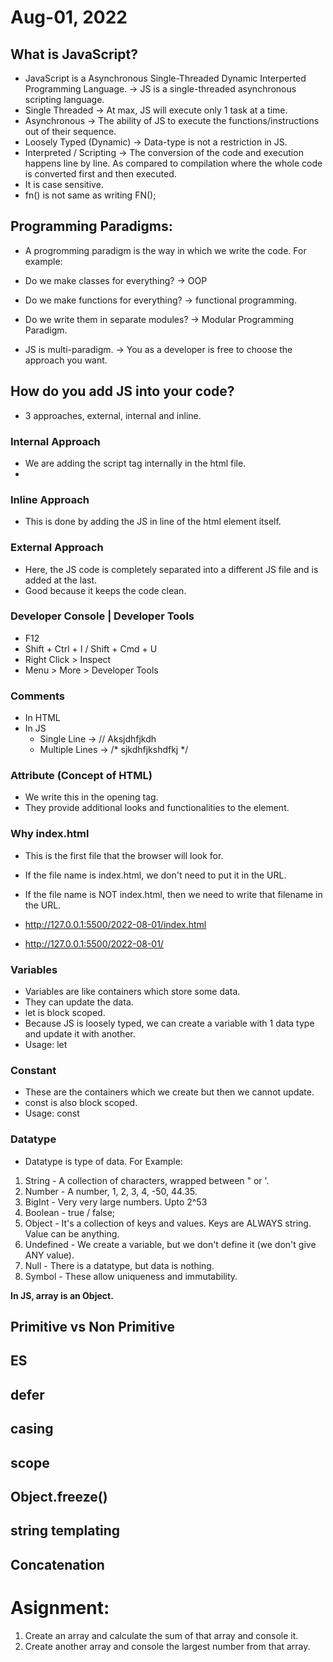 # Aug-01, 2022

## What is JavaScript?
- JavaScript is a Asynchronous Single-Threaded Dynamic Interperted Programming Language.
-> JS is a single-threaded asynchronous scripting language.
- Single Threaded -> At max, JS will execute only 1 task at a time.
- Asynchronous -> The ability of JS to execute the functions/instructions out of their sequence.
- Loosely Typed (Dynamic) -> Data-type is not a restriction in JS.
- Interpreted / Scripting -> The conversion of the code and execution happens line by line. As compared to compilation where the whole code is converted first and then executed.
- It is case sensitive.
- fn() is not same as writing FN();

## Programming Paradigms:
- A progromming paradigm is the way in which we write the code.
For example:
- Do we make classes for everything? -> OOP
- Do we make functions for everything? -> functional programming.
- Do we write them in separate modules? -> Modular Programming Paradigm.

- JS is multi-paradigm. -> You as a developer is free to choose the approach you want.

## How do you add JS into your code?
- 3 approaches, external, internal and inline.

### Internal Approach
- We are adding the script tag internally in the html file.
- <script></script>

### Inline Approach
- This is done by adding the JS in line of the html element itself.

### External Approach
- Here, the JS code is completely separated into a different JS file and is added at the last.
- Good because it keeps the code clean.

### Developer Console | Developer Tools
- F12
- Shift + Ctrl + I / Shift + Cmd + U
- Right Click > Inspect
- Menu > More > Developer Tools

### Comments
- In HTML <!-- -->
- In JS
  - Single Line    -> // Aksjdhfjkdh
  - Multiple Lines -> /* sjkdhfjkshdfkj */

### Attribute (Concept of HTML)
- We write this in the opening tag.
- They provide additional looks and functionalities to the element.

### Why index.html
- This is the first file that the browser will look for.
- If the file name is index.html, we don't need to put it in the URL.
- If the file name is NOT index.html, then we need to write that filename in the URL.

- http://127.0.0.1:5500/2022-08-01/index.html
- http://127.0.0.1:5500/2022-08-01/


### Variables
- Variables are like containers which store some data.
- They can update the data.
- let is block scoped.
- Because JS is loosely typed, we can create a variable with 1 data type and update it with another.
- Usage: let <name>

### Constant
- These are the containers which we create but then we cannot update.
- const is also block scoped.
- Usage: const <name>

### Datatype
- Datatype is type of data. For Example:
1. String - A collection of characters, wrapped between " or '.
2. Number - A number, 1, 2, 3, 4, -50, 44.35.
3. BigInt - Very very large numbers. Upto 2^53
4. Boolean - true / false;
5. Object - It's a collection of keys and values. Keys are ALWAYS string. Value can be anything.
6. Undefined - We create a variable, but we don't define it (we don't give ANY value).
7. Null - There is a datatype, but data is nothing.
8. Symbol - These allow uniqueness and immutability.

**In JS, array is an Object.**


## Primitive vs Non Primitive
## ES
## defer
## casing
## scope
## Object.freeze()
## string templating
## Concatenation

# Asignment:
1. Create an array and calculate the sum of that array and console it.
2. Create another array and console the largest number from that array.
